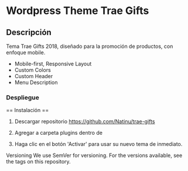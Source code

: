 # Wordpress Theme Trae Gifts

## Descripción
Tema Trae Gifts 2018, diseñado para la promoción de productos, con enfoque mobile. 

* Mobile-first, Responsive Layout
* Custom Colors
* Custom Header
* Menu Description


### Despliegue

== Instalación ==

1. Descargar repositorio https://github.com/Natinu/trae-gifts
2. Agregar a carpeta plugins dentro de 

3. Haga clic en el botón 'Activar' para usar su nuevo tema de inmediato.

Versioning
We use SemVer for versioning. For the versions available, see the tags on this repository.

